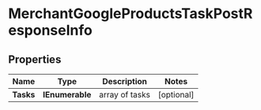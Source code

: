 # MerchantGoogleProductsTaskPostResponseInfo


## Properties

| Name | Type | Description | Notes |
|------------ | ------------- | ------------- | -------------|
**Tasks** | **IEnumerable<MerchantGoogleProductsTaskPostTaskInfo>** | array of tasks |[optional]|